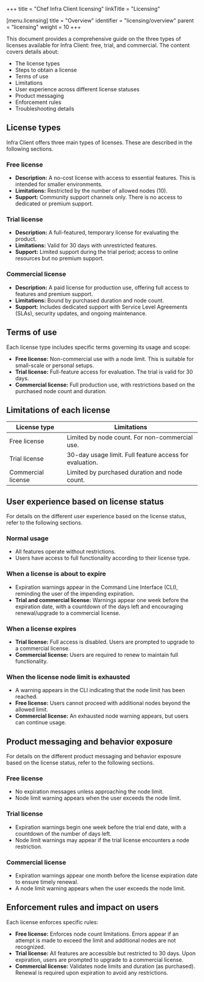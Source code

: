 +++
title = "Chef Infra Client licensing"
linkTitle = "Licensing"

[menu.licensing]
title = "Overview"
identifier = "licensing/overview"
parent = "licensing"
weight = 10
+++

This document provides a comprehensive guide on the three types of licenses available for Infra Client: free, trial, and commercial. The content covers details about:

- The license types
- Steps to obtain a license
- Terms of use
- Limitations
- User experience across different license statuses
- Product messaging
- Enforcement rules
- Troubleshooting details

## License types

Infra Client offers three main types of licenses. These are described in the following sections.

### Free license

- **Description:** A no-cost license with access to essential features. This is intended for smaller environments.
- **Limitations:** Restricted by the number of allowed nodes (10).
- **Support:** Community support channels only. There is no access to dedicated or premium support.

### Trial license

- **Description:** A full-featured, temporary license for evaluating the product.
- **Limitations:** Valid for 30 days with unrestricted features.
- **Support:** Limited support during the trial period; access to online resources but no premium support.

### Commercial license

- **Description:** A paid license for production use, offering full access to features and premium support.
- **Limitations:** Bound by purchased duration and node count.
- **Support:** Includes dedicated support with Service Level Agreements (SLAs), security updates, and ongoing maintenance.

## Terms of use

Each license type includes specific terms governing its usage and scope:

- **Free license:** Non-commercial use with a node limit. This is suitable for small-scale or personal setups.
- **Trial license:** Full-feature access for evaluation. The trial is valid for 30 days.
- **Commercial license:** Full production use, with restrictions based on the purchased node count and duration.

## Limitations of each license

| License type       | Limitations                                       |
|--------------------|---------------------------------------------------|
| Free license       | Limited by node count. For non-commercial use.        |
| Trial license      | 30-day usage limit. Full feature access for evaluation. |
| Commercial license | Limited by purchased duration and node count.     |

## User experience based on license status

For details on the different user experience based on the license status, refer to the following sections.

### Normal usage

- All features operate without restrictions.
- Users have access to full functionality according to their license type.

### When a license is about to expire

- Expiration warnings appear in the Command Line Interface (CLI), reminding the user of the impending expiration.
- **Trial and commercial license:** Warnings appear one week before the expiration date, with a countdown of the days left and encouraging renewal/upgrade to a commercial license.

### When a license expires

- **Trial license:** Full access is disabled. Users are prompted to upgrade to a commercial license.
- **Commercial license:** Users are required to renew to maintain full functionality.

### When the license node limit is exhausted

- A warning appears in the CLI indicating that the node limit has been reached.
- **Free license:** Users cannot proceed with additional nodes beyond the allowed limit.
- **Commercial license:** An exhausted node warning appears, but users can continue usage.

## Product messaging and behavior exposure

For details on the different product messaging and behavior exposure based on the license status, refer to the following sections.

### Free license

- No expiration messages unless approaching the node limit.
- Node limit warning appears when the user exceeds the node limit.

### Trial license

- Expiration warnings begin one week before the trial end date, with a countdown of the number of days left.
- Node limit warnings may appear if the trial license encounters a node restriction.

### Commercial license

- Expiration warnings appear one month before the license expiration date to ensure timely renewal.
- A node limit warning appears when the user exceeds the node limit.

## Enforcement rules and impact on users

Each license enforces specific rules:

- **Free license:** Enforces node count limitations. Errors appear if an attempt is made to exceed the limit and additional nodes are not recognized.
- **Trial license:** All features are accessible but restricted to 30 days. Upon expiration, users are prompted to upgrade to a commercial license.
- **Commercial license:** Validates node limits and duration (as purchased). Renewal is required upon expiration to avoid any restrictions.
